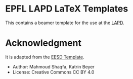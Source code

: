 # EPFL LAPD LaTeX Templates
This contains a beamer template for the use at the [LAPD](lapd.epfl.ch/).


# Acknowledgment
It is adapted from the [EESD Template](https://www.overleaf.com/latex/templates/eesd-presentation-latex-template/sfqmhmqxhmjy).
* Author: Mahmoud Shaqfa, Katrin Beyer
* License: Creative Commons CC BY 4.0
